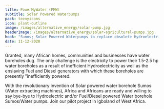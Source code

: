 ```yaml
---
title: PowerMyWater (PMW)
subtitle: Solar Powered Waterpumps
pack: teenyicons
icon: plant-outline
image: /images/alternative_energy/solar-pump.jpg
headerImage: /images/alternative_energy/solar-agricultural-pumps.jpg
hook: "Sumos; Solar Powered Waterpumps to replace obsolete Hydroelectric and Fossil Fueled powered boreholes."
date: 11-12-2020
---
```


Granted, many African homes, communities and businesses have water boreholes dug. The only challenge is the electricity to power their 1.5-2.5 hp water boreholes as a result of inefficient Hydroelectricity as well as the enslaving Fuel and Diesel generators with which these boreholes are presently "inefficiently powered.

With the revolutionary invention of Solar powered water borehole Sumos (Water extracting machines), Africa and Africans are ready and willing to say bye-bye to Hydroelectric and/or Fuel/Diesel powered Water borehole Sumos/Water pumps. Join our pilot project in Igboland of West Africa.
